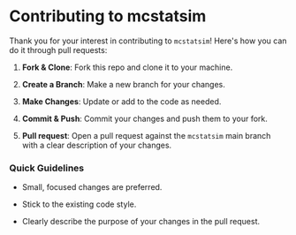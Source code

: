 # Contributing to mcstatsim

Thank you for your interest in contributing to `mcstatsim`! Here's how you can do it through pull requests:

1. **Fork & Clone**: Fork this repo and clone it to your machine.

2. **Create a Branch**: Make a new branch for your changes.

3. **Make Changes**: Update or add to the code as needed.

4. **Commit & Push**: Commit your changes and push them to your fork.

5. **Pull request**: Open a pull request against the `mcstatsim` main branch with a clear description of your changes.

### Quick Guidelines

- Small, focused changes are preferred.

- Stick to the existing code style.

- Clearly describe the purpose of your changes in the pull request.

